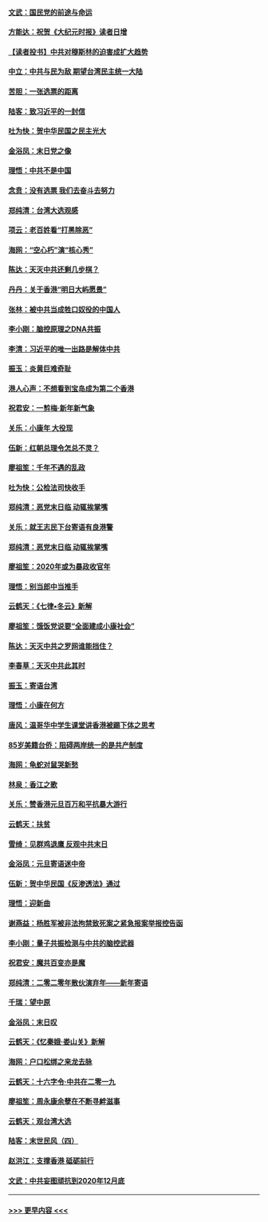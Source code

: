 #### [文武：国民党的前途与命运](../pages/nsc993/n11794198.md?t=01151355) 
#### [方能达：祝贺《大纪元时报》读者日增](../pages/nsc993/n11793807.md?t=01151355) 
#### [【读者投书】中共对穆斯林的迫害成扩大趋势](../pages/nsc993/n11791371.md?t=01151355) 
#### [中立：中共与民为敌 期望台湾民主统一大陆](../pages/nsc993/n11790392.md?t=01151355) 
#### [苦胆：一张选票的距离](../pages/nsc993/n11788914.md?t=01151355) 
#### [陆客：致习近平的一封信](../pages/nsc993/n11788867.md?t=01151355) 
#### [吐为快：贺中华民国之民主光大](../pages/nsc993/n11788618.md?t=01151355) 
#### [金浴凤：末日党之像](../pages/nsc993/n11787475.md?t=01151355) 
#### [理悟：中共不是中国](../pages/nsc993/n11787463.md?t=01151355) 
#### [念贲：没有选票  我们去奋斗去努力](../pages/nsc993/n11787398.md?t=01151355) 
#### [郑纯清：台湾大选观感](../pages/nsc993/n11786210.md?t=01151355) 
#### [项云：老百姓看“打黑除恶”](../pages/nsc993/n11785398.md?t=01151355) 
#### [海网：“空心朽”演“核心秀”](../pages/nsc993/n11783874.md?t=01151355) 
#### [陈达：天灭中共还剩几步棋？](../pages/nsc993/n11783719.md?t=01151355) 
#### [丹丹：关于香港“明日大屿愿景”](../pages/nsc993/n11783273.md?t=01151355) 
#### [张林：被中共当成牲口奴役的中国人](../pages/nsc993/n11782397.md?t=01151355) 
#### [李小刚：脑控原理之DNA共振](../pages/nsc993/n11780962.md?t=01151355) 
#### [李清：习近平的唯一出路是解体中共](../pages/nsc993/n11780866.md?t=01151355) 
#### [振玉：炎黄巨难奇耻](../pages/nsc993/n11779632.md?t=01151355) 
#### [港人心声：不想看到宝岛成为第二个香港](../pages/nsc993/n11778817.md?t=01151355) 
#### [祝君安：一剪梅‧新年新气象](../pages/nsc993/n11776340.md?t=01151355) 
#### [关乐：小康年 大役现](../pages/nsc993/n11774213.md?t=01151355) 
#### [伍新：红朝总理令怎总不灵？](../pages/nsc993/n11770813.md?t=01151355) 
#### [廖祖笙：千年不遇的乱政](../pages/nsc993/n11770373.md?t=01151355) 
#### [吐为快：公检法司快收手](../pages/nsc993/n11770359.md?t=01151355) 
#### [郑纯清：恶党末日临 动辄挨掌嘴](../pages/nsc993/n11769912.md?t=01151355) 
#### [关乐：就王志民下台寄语有良港警](../pages/nsc993/n11769903.md?t=01151355) 
#### [郑纯清：恶党末日临 动辄挨掌嘴](../pages/nsc993/n11769356.md?t=01151355) 
#### [廖祖笙：2020年或为暴政收官年](../pages/nsc993/n11768216.md?t=01151355) 
#### [理悟：别当郎中当推手](../pages/nsc993/n11768243.md?t=01151355) 
#### [云鹤天：《七律▪冬云》新解](../pages/nsc993/n11768204.md?t=01151355) 
#### [廖祖笙：饿饭党说要“全面建成小康社会”](../pages/nsc993/n11767482.md?t=01151355) 
#### [陈达：天灭中共之罗网谁能挡住？](../pages/nsc993/n11767465.md?t=01151355) 
#### [李春草：天灭中共此其时](../pages/nsc993/n11767452.md?t=01151355) 
#### [振玉：寄语台湾](../pages/nsc993/n11767432.md?t=01151355) 
#### [理悟：小康在何方](../pages/nsc993/n11767394.md?t=01151355) 
#### [唐风：温哥华中学生课堂讲香港被踢下体之思考](../pages/nsc993/n11766848.md?t=01151355) 
#### [85岁美籍台侨：阻碍两岸统一的是共产制度](../pages/nsc993/n11765043.md?t=01151355) 
#### [海网：龟蛇对鼠哭新愁](../pages/nsc993/n11764895.md?t=01151355) 
#### [林泉：香江之歌](../pages/nsc993/n11764415.md?t=01151355) 
#### [关乐：赞香港元旦百万和平抗暴大游行](../pages/nsc993/n11764382.md?t=01151355) 
#### [云鹤天：扶贫](../pages/nsc993/n11764245.md?t=01151355) 
#### [雪绮：见群鸡退鹰  反观中共末日](../pages/nsc993/n11762112.md?t=01151355) 
#### [金浴凤：元旦寄语迷中帝](../pages/nsc993/n11761788.md?t=01151355) 
#### [伍新：贺中华民国《反渗透法》通过](../pages/nsc993/n11761994.md?t=01151355) 
#### [理悟：迎新曲](../pages/nsc993/n11761152.md?t=01151355) 
#### [谢燕益：杨胜军被非法拘禁致死案之紧急报案举报控告函](../pages/nsc993/n11756134.md?t=01151355) 
#### [李小刚：量子共振检测与中共的脑控武器](../pages/nsc993/n11754518.md?t=01151355) 
#### [祝君安：魔共百变亦是魔](../pages/nsc993/n11754469.md?t=01151355) 
#### [郑纯清：二零二零年散伙演弃年——新年寄语](../pages/nsc993/n11754195.md?t=01151355) 
#### [千瑞：望中原](../pages/nsc993/n11754159.md?t=01151355) 
#### [金浴凤：末日叹](../pages/nsc993/n11752359.md?t=01151355) 
#### [云鹤天：《忆秦娥‧娄山关》新解](../pages/nsc993/n11752348.md?t=01151355) 
#### [海网：户口松绑之来龙去脉](../pages/nsc993/n11752328.md?t=01151355) 
#### [云鹤天：十六字令‧中共在二零一九](../pages/nsc993/n11752305.md?t=01151355) 
#### [廖祖笙：周永康余孽在不断寻衅滋事](../pages/nsc993/n11751013.md?t=01151355) 
#### [云鹤天：观台湾大选](../pages/nsc993/n11751007.md?t=01151355) 
#### [陆客：末世民风（四）](../pages/nsc993/n11749203.md?t=01151355) 
#### [赵洪江：支撑香港 砥砺前行](../pages/nsc993/n11748482.md?t=01151355) 
#### [文武：中共妄图顽抗到2020年12月底](../pages/nsc993/n11748446.md?t=01151355) 

----
#### [ >>> 更早内容 <<< ](../indexes/nsc993-earlier.md)
